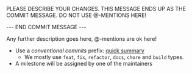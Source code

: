 <!--
SPDX-PackageName: "ACTS"
SPDX-FileCopyrightText: 2016 CERN
SPDX-License-Identifier: MPL-2.0
-->

PLEASE DESCRIBE YOUR CHANGES.
THIS MESSAGE ENDS UP AS THE COMMIT MESSAGE.
DO NOT USE @-MENTIONS HERE!

--- END COMMIT MESSAGE ---

Any further description goes here, @-mentions are ok here!

- Use a *conventional commits* prefix: [quick summary](https://www.conventionalcommits.org/en/v1.0.0/#summary)
  - We mostly use `feat`, `fix`, `refactor`, `docs`, `chore` and `build` types.
- A milestone will be assigned by one of the maintainers

